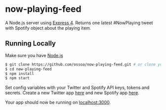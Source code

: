 # now-playing-feed

A Node.js server using [Express 4](http://expressjs.com/). Returns one latest #NowPlaying tweet with Spotify object about the playing item.

## Running Locally

Make sure you have [Node.js](http://nodejs.org/)

```sh
$ git clone https://github.com/ossoa/now-playing-feed.git # or clone your own fork
$ cd now-playing-feed
$ npm install
$ npm start
```

Set config variables with your Twitter and Spotify API keys, tokens and secrets. Create a new Twitter app [here](https://apps.twitter.com) and new Spotify app [here](https://developer.spotify.com/my-applications).

Your app should now be running on [localhost:3000](http://localhost:3000/).
